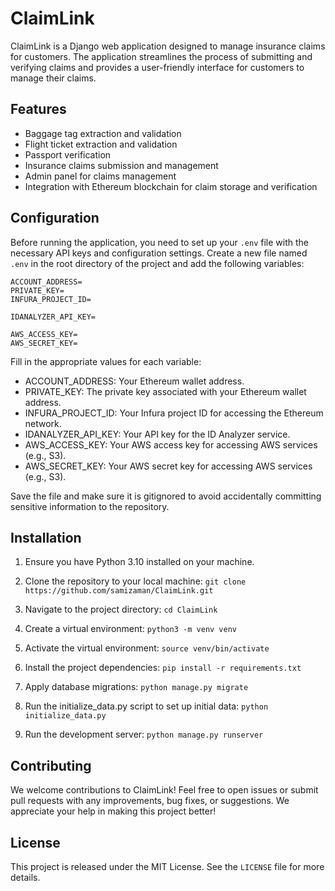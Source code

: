 # ClaimLink

ClaimLink is a Django web application designed to manage insurance claims for customers. The application streamlines the process of submitting and verifying claims and provides a user-friendly interface for customers to manage their claims.

## Features

- Baggage tag extraction and validation
- Flight ticket extraction and validation
- Passport verification
- Insurance claims submission and management
- Admin panel for claims management
- Integration with Ethereum blockchain for claim storage and verification

## Configuration

Before running the application, you need to set up your `.env` file with the necessary API keys and configuration settings. Create a new file named `.env` in the root directory of the project and add the following variables:

```plaintext
ACCOUNT_ADDRESS=
PRIVATE_KEY=
INFURA_PROJECT_ID=

IDANALYZER_API_KEY=

AWS_ACCESS_KEY=
AWS_SECRET_KEY=
```
Fill in the appropriate values for each variable:

- ACCOUNT_ADDRESS: Your Ethereum wallet address.
- PRIVATE_KEY: The private key associated with your Ethereum wallet address.
- INFURA_PROJECT_ID: Your Infura project ID for accessing the Ethereum network.
- IDANALYZER_API_KEY: Your API key for the ID Analyzer service.
- AWS_ACCESS_KEY: Your AWS access key for accessing AWS services (e.g., S3).
- AWS_SECRET_KEY: Your AWS secret key for accessing AWS services (e.g., S3).

Save the file and make sure it is gitignored to avoid accidentally committing sensitive information to the repository.

## Installation

1. Ensure you have Python 3.10 installed on your machine.

2. Clone the repository to your local machine:
``
git clone https://github.com/samizaman/ClaimLink.git
``
3. Navigate to the project directory:
``
cd ClaimLink
``
4. Create a virtual environment:
``
python3 -m venv venv
``
5. Activate the virtual environment:
``
source venv/bin/activate
``
6. Install the project dependencies:
``
pip install -r requirements.txt
``
7. Apply database migrations:
``
python manage.py migrate
``
8. Run the initialize_data.py script to set up initial data:
``
python initialize_data.py
``
9. Run the development server:
``
python manage.py runserver
``


## Contributing

We welcome contributions to ClaimLink! Feel free to open issues or submit pull requests with any improvements, bug fixes, or suggestions. We appreciate your help in making this project better!

## License

This project is released under the MIT License. See the `LICENSE` file for more details.




